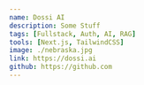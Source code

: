 ```yaml
---
name: Dossi AI
description: Some Stuff
tags: [Fullstack, Auth, AI, RAG]
tools: [Next.js, TailwindCSS]
image: ./nebraska.jpg
link: https://dossi.ai
github: https://github.com
---
```

